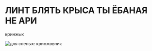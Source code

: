 # ЛИНТ БЛЯТЬ КРЫСА ТЫ ЁБАНАЯ НЕ АРИ
кринжык

![для слепых: кринжовник](https://i.pinimg.com/originals/3a/04/01/3a0401404ffda8b6cbe6dcdcce6d9dab.jpg)
